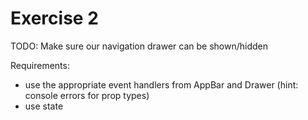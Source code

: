 # Exercise 2

TODO: Make sure our navigation drawer can be shown/hidden

Requirements:

- use the appropriate event handlers from AppBar and Drawer (hint: console errors for prop types)
- use state
